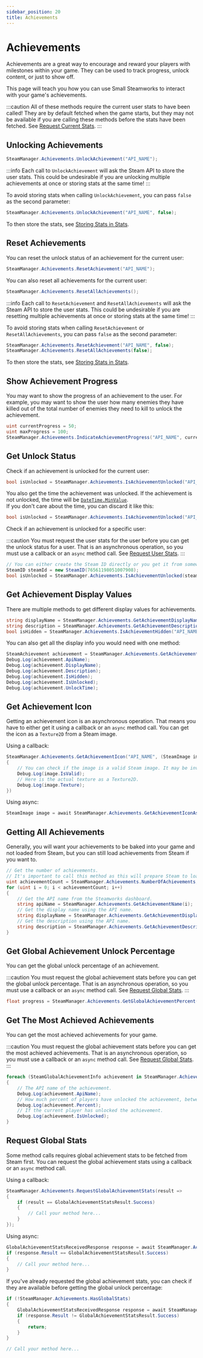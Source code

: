 ```yaml
---
sidebar_position: 20
title: Achievements
---
```


# Achievements

Achievements are a great way to encourage and reward your players with milestones within your game. They can be used to track progress, unlock content, or just to show off.

This page will teach you how you can use Small Steamworks to interact with your game's achievements.

:::caution
All of these methods require the current user stats to have been called! They are by default fetched when the game starts, but they may not be available if you are calling these methods before the stats have been fetched. See [Request Current Stats](stats#request-current-stats).
:::

## Unlocking Achievements

```cs
SteamManager.Achievements.UnlockAchievement("API_NAME");
```

:::info
Each call to `UnlockAchievement` will ask the Steam API to store the user stats. This could be undesirable if you are unlocking multiple achievements at once or storing stats at the same time!
:::

To avoid storing stats when calling `UnlockAchievement`, you can pass `false` as the second parameter:

```cs
SteamManager.Achievements.UnlockAchievement("API_NAME", false);
```

To then store the stats, see [Storing Stats in Stats](stats#store-stats).

## Reset Achievements

You can reset the unlock status of an achievement for the current user:

```cs
SteamManager.Achievements.ResetAchievement("API_NAME");
```

You can also reset all achievements for the current user:

```cs
SteamManager.Achievements.ResetAllAchievements();
```

:::info
Each call to `ResetAchievement` and `ResetAllAchievements` will ask the Steam API to store the user stats. This could be undesirable if you are resetting multiple achievements at once or storing stats at the same time!
:::

To avoid storing stats when calling `ResetAchievement` or `ResetAllAchievements`, you can pass `false` as the second parameter:

```cs
SteamManager.Achievements.ResetAchievement("API_NAME", false);
SteamManager.Achievements.ResetAllAchievements(false);
```

To then store the stats, see [Storing Stats in Stats](stats#store-stats).

## Show Achievement Progress

You may want to show the progress of an achievement to the user. For example, you may want to show the user how many enemies they have killed out of the total number of enemies they need to kill to unlock the achievement.

```cs
uint currentProgress = 50;
uint maxProgress = 100;
SteamManager.Achievements.IndicateAchievementProgress("API_NAME", currentProgress, maxProgress);
```

## Get Unlock Status

Check if an achievement is unlocked for the current user:

```cs
bool isUnlocked = SteamManager.Achievements.IsAchievementUnlocked("API_NAME", out DateTime unlockTime);
```

You also get the time the achievement was unlocked. If the achievement is not unlocked, the time will be [`DateTime.MinValue`](https://learn.microsoft.com/en-us/dotnet/api/system.datetime.minvalue).  
If you don't care about the time, you can discard it like this:

```cs
bool isUnlocked = SteamManager.Achievements.IsAchievementUnlocked("API_NAME", out _);
```

Check if an achievement is unlocked for a specific user:

:::caution
You must request the user stats for the user before you can get the unlock status for a user. That is an asynchronous operation, so you must use a callback or an `async` method call. See [Request User Stats](stats#request-user-stats).
:::

```cs
// You can either create the Steam ID directly or you get it from somewhere else.
SteamID steamId = new SteamID(76561198051007908);
bool isUnlocked = SteamManager.Achievements.IsAchievementUnlocked(steamId "API_NAME", out DateTime unlockTime);
```

## Get Achievement Display Values

There are multiple methods to get different display values for achievements.

```cs
string displayName = SteamManager.Achievements.GetAchievementDisplayName("API_NAME");
string description = SteamManager.Achievements.GetAchievementDescription("API_NAME");
bool isHidden = SteamManager.Achievements.IsAchievementHidden("API_NAME");
```

You can also get all the display info you would need with one method:

```cs
SteamAchievement achievement = SteamManager.Achievements.GetAchievementInfo("API_NAME");
Debug.Log(achievement.ApiName);
Debug.Log(achievement.DisplayName);
Debug.Log(achievement.Description);
Debug.Log(achievement.IsHidden);
Debug.Log(achievement.IsUnlocked);
Debug.Log(achievement.UnlockTime);
```

## Get Achievement Icon

Getting an achievement icon is an asynchronous operation. That means you have to either get it using a callback or an `async` method call. You can get the icon as a `Texture2D` from a Steam image.

Using a callback:

```cs
SteamManager.Achievements.GetAchievementIcon("API_NAME", (SteamImage image) => 
{
    // You can check if the image is a valid Steam image. It may be invalid if the image didn't exist.
    Debug.Log(image.IsValid);
    // Here is the actual texture as a Texture2D.
    Debug.Log(image.Texture);
})
```

Using async:

```cs
SteamImage image = await SteamManager.Achievements.GetAchievementIconAsync("API_NAME");
```

## Getting All Achievements

Generally, you will want your achievements to be baked into your game and not loaded from Steam, but you can still load achievements from Steam if you want to.

```cs
// Get the number of achievements.
// It's important to call this method as this will prepare Steam to load the achievements!
uint achievementCount = SteamManager.Achievements.NumberOfAchievements;
for (uint i = 0; i < achievementCount; i++)
{
	// Get the API name from the Steamworks dashboard.
	string apiName = SteamManager.Achievements.GetAchievementName(i);
	// Get the display name using the API name.
	string displayName = SteamManager.Achievements.GetAchievementDisplayName(apiName);
	// Get the description using the API name.
	string description = SteamManager.Achievements.GetAchievementDescription(apiName);
}
```

## Get Global Achievement Unlock Percentage

You can get the global unlock percentage of an achievement.

:::caution
You must request the global achievement stats before you can get the global unlock percentage. That is an asynchronous operation, so you must use a callback or an `async` method call. See [Request Global Stats](#request-global-stats).
:::

```cs
float progress = SteamManager.Achievements.GetGlobalAchievementPercent("API_NAME");
```

## Get The Most Achieved Achievements

You can get the most achieved achievements for your game.

:::caution
You must request the global achievement stats before you can get the most achieved achievements. That is an asynchronous operation, so you must use a callback or an `async` method call. See [Request Global Stats](#request-global-stats).
:::

```cs
foreach (SteamGlobalAchievementInfo achievement in SteamManager.Achievements.GetMostAchievedAchievements())
{
    // The API name of the achievement.
	Debug.Log(achievement.ApiName);
    // How much percent of players have unlocked the achievement, between 0 to 100.
	Debug.Log(achievement.Percent);
    // If the current player has unlocked the achievement.
	Debug.Log(achievement.IsUnlocked);
}
```

## Request Global Stats

Some method calls requires global achievement stats to be fetched from Steam first. You can request the global achievement stats using a callback or an `async` method call.

Using a callback:

```cs
SteamManager.Achievements.RequestGlobalAchievementStats(result =>
{
	if (result == GlobalAchievementStatsResult.Success)
	{
        // Call your method here...
	}
});
```

Using async:

```cs
GlobalAchievementStatsReceivedResponse response = await SteamManager.Achievements.RequestGlobalAchievementStatsAsync();
if (response.Result == GlobalAchievementStatsResult.Success)
{
	// Call your method here...
}
```

If you've already requested the global achievement stats, you can check if they are available before getting the global unlock percentage:

```cs
if (!SteamManager.Achievements.HasGlobalStats)
{
    GlobalAchievementStatsReceivedResponse response = await SteamManager.Achievements.RequestGlobalAchievementStatsAsync();
    if (response.Result != GlobalAchievementStatsResult.Success)
    {
        return;
    }
}

// Call your method here...
```